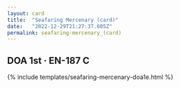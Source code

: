 ```yaml
---
layout: card
title:  "Seafaring Mercenary (card)"
date:   "2022-12-29T21:27:37.605Z"
permalink: seafaring-mercenary_(card)
---
```


## DOA 1st &middot; EN-187 C

{% include templates/seafaring-mercenary-doa1e.html %}
